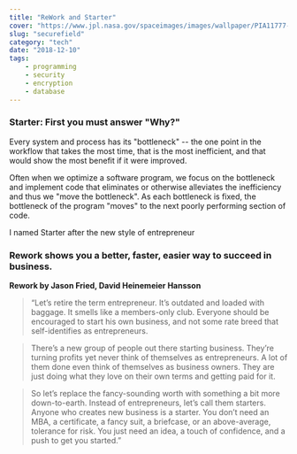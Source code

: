 ```yaml
---
title: "ReWork and Starter"
cover: "https://www.jpl.nasa.gov/spaceimages/images/wallpaper/PIA11777-640x350.jpg"
slug: "securefield"
category: "tech"
date: "2018-12-10"
tags:
    - programming
    - security
    - encryption
    - database
---
```


### Starter: First you must answer "Why?"

Every system and process has its "bottleneck" -- the one point in the workflow that takes the most time, that is the most inefficient, and that would show the most benefit if it were improved.

Often when we optimize a software program, we focus on the bottleneck and implement code that eliminates or otherwise alleviates the inefficiency and thus we "move the bottleneck". As each bottleneck is fixed, the bottleneck of the program "moves" to the next poorly performing section of code.

I named Starter after the new style of entrepreneur

### Rework shows you a better, faster, easier way to succeed in business.

**Rework by Jason Fried, David Heinemeier Hansson**
> “Let’s retire the term entrepreneur. It’s outdated and loaded with baggage. It smells like a members-only club. Everyone should be encouraged to start his own business, and not some rate breed that self-identifies as entrepreneurs.

> There’s a new group of people out there starting business. They’re turning profits yet never think of themselves as entrepreneurs. A lot of them done even think of themselves as business owners. They are just doing what they love on their own terms and getting paid for it.

> So let’s replace the fancy-sounding worth with something a bit more down-to-earth. Instead of entrepreneurs, let’s call them starters. Anyone who creates new business is a starter. You don’t need an MBA, a certificate, a fancy suit, a briefcase, or an above-average, tolerance for risk. You just need an idea, a touch of confidence, and a push to get you started.”
